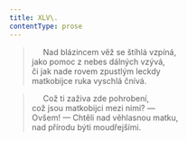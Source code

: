 ```yaml
---
title: XLV\.
contentType: prose
---
```


>      Nad blázincem věž se štíhlá vzpíná,  
> jako pomoc z nebes dálných vzývá,  
> či jak nade rovem zpustlým leckdy  
> matkobijce ruka vyschlá čnívá.

>      Což ti zaživa zde pohrobení,  
> což jsou matkobijci mezi nimi? —  
> Ovšem! — Chtěli nad věhlasnou matku,  
> nad přírodu býti moudřejšími.

